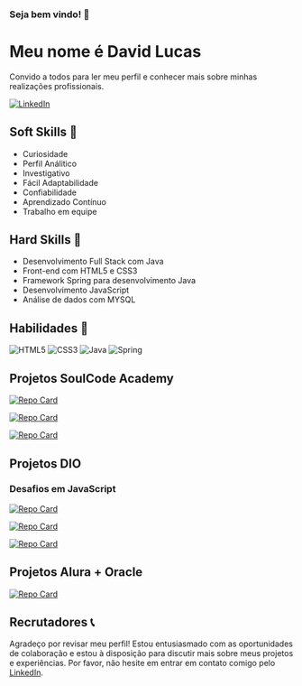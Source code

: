 ### Seja bem vindo! 👋

# Meu nome é David Lucas

Convido a todos para ler meu perfil e conhecer mais sobre minhas realizações profissionais.

[![LinkedIn](https://img.shields.io/badge/LinkedIn-000?style=for-the-badge&logo=linkedin&logoColor=0E76A8)](https://www.linkedin.com/in/david-lucas-92619a1b3/)

## Soft Skills 🧠

- Curiosidade
- Perfil Análitico
- Investigativo
- Fácil Adaptabilidade
- Confiabilidade
- Aprendizado Contínuo
- Trabalho em equipe

## Hard Skills 💼

- Desenvolvimento Full Stack com Java
- Front-end com HTML5 e CSS3
- Framework Spring para desenvolvimento Java
- Desenvolvimento JavaScript
- Análise de dados com MYSQL

## Habilidades 🚀

![HTML5](https://img.shields.io/badge/HTML-000?style=for-the-badge&logo=html5&logoColor=30A3DC)
![CSS3](https://img.shields.io/badge/CSS3-000?style=for-the-badge&logo=css3&logoColor=E94D5F)
![Java](https://img.shields.io/badge/Java-000?style=for-the-badge&logo=java&logoColor=E94D5F)
![Spring](https://img.shields.io/badge/Spring-000?style=for-the-badge&logo=spring&logoColor=30A3DC)

## Projetos SoulCode Academy 
[![Repo Card](https://github-readme-stats.vercel.app/api/pin/?username=Borges-D&repo=Projeto-Final-SoulCode-Academy&bg_color=000&text_color=FFF&title_color=E94D5F&icon_color=30A3DC)](https://github.com/Borges-D/Projeto-Final-SoulCode-Academy)

[![Repo Card](https://github-readme-stats.vercel.app/api/pin/?username=Borges-D&repo=Javascript-SoulCode&bg_color=000&text_color=FFF&title_color=E94D5F&icon_color=30A3DC)](https://github.com/Borges-D/Javascript-SoulCode)

[![Repo Card](https://github-readme-stats.vercel.app/api/pin/?username=Borges-D&repo=aulas-spring-universia-2-master&bg_color=000&text_color=FFF&title_color=E94D5F&icon_color=30A3DC)](https://github.com/Borges-D/aulas-spring-universia-2-master)

## Projetos DIO

### Desafios em JavaScript

[![Repo Card](https://github-readme-stats.vercel.app/api/pin/?username=Borges-D&repo=desafio-felipao&bg_color=000&text_color=FFF&title_color=E94D5F&icon_color=30A3DC)](https://github.com/Borges-D/desafio-felipao)

[![Repo Card](https://github-readme-stats.vercel.app/api/pin/?username=Borges-D&repo=Desafio-Felip-o2&bg_color=000&text_color=FFF&title_color=E94D5F&icon_color=30A3DC)](https://github.com/Borges-D/Desafio-Felip-o2)

[![Repo Card](https://github-readme-stats.vercel.app/api/pin/?username=Borges-D&repo=desafio-felipao3&bg_color=000&text_color=FFF&title_color=E94D5F&icon_color=30A3DC)](https://github.com/Borges-D/desafio-felipao3)

## Projetos Alura + Oracle 

[![Repo Card](https://github-readme-stats.vercel.app/api/pin/?username=Borges-D&repo=js-curso-2-aula_3&bg_color=000&text_color=FFF&title_color=E94D5F&icon_color=30A3DC)](https://github.com/Borges-D/js-curso-2-aula_3)

## Recrutadores 📞

Agradeço por revisar meu perfil! Estou entusiasmado com as oportunidades de colaboração e estou à disposição para discutir mais sobre meus projetos e experiências. Por favor, não hesite em entrar em contato comigo pelo [LinkedIn](https://www.linkedin.com/in/david-lucas-92619a1b3/).
